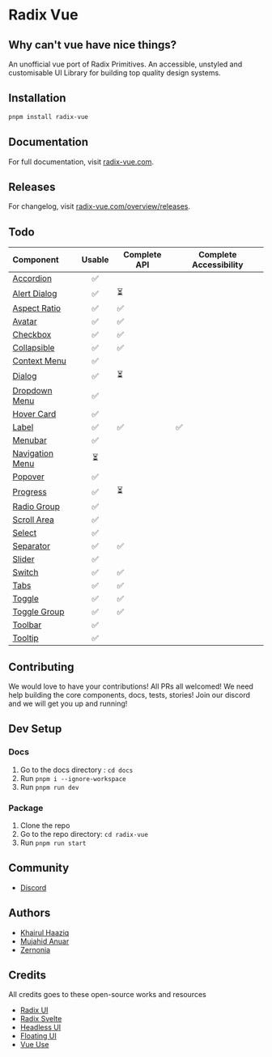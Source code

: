 # Radix Vue

## Why can't vue have nice things?

An unofficial vue port of Radix Primitives.
An accessible, unstyled and customisable UI Library for building top quality design systems.

## Installation

```bash
pnpm install radix-vue
```

## Documentation

For full documentation, visit [radix-vue.com](https://radix-vue.com).

## Releases

For changelog, visit [radix-vue.com/overview/releases](https://radix-vue.com/overview/releases).

## Todo

| Component                                                           | Usable | Complete API | Complete Accessibility |
| :------------------------------------------------------------------ | :----: | ------------ | ---------------------- |
| [Accordion](https://github.com/radix-vue/radix-vue/issues/1)        |   ✅   |              |                        |
| [Alert Dialog](https://github.com/radix-vue/radix-vue/issues/2)     |   ✅   | ⏳           |                        |
| [Aspect Ratio](https://github.com/radix-vue/radix-vue/issues/3)     |   ✅   | ✅           |                        |
| [Avatar](https://github.com/radix-vue/radix-vue/issues/4)           |   ✅   | ✅           |                        |
| [Checkbox](https://github.com/radix-vue/radix-vue/issues/5)         |   ✅   | ✅           |                        |
| [Collapsible](https://github.com/radix-vue/radix-vue/issues/6)      |   ✅   | ✅           |                        |
| [Context Menu](https://github.com/radix-vue/radix-vue/issues/7)     |   ✅   |              |                        |
| [Dialog](https://github.com/radix-vue/radix-vue/issues/8)           |   ✅   | ⏳           |                        |
| [Dropdown Menu](https://github.com/radix-vue/radix-vue/issues/9)    |   ✅   |              |                        |
| [Hover Card](https://github.com/radix-vue/radix-vue/issues/11)      |   ✅   |              |                        |
| [Label](https://github.com/radix-vue/radix-vue/issues/12)           |   ✅   | ✅           | ✅                     |
| [Menubar](https://github.com/radix-vue/radix-vue/issues/13)         |   ✅   |              |                        |
| [Navigation Menu](https://github.com/radix-vue/radix-vue/issues/14) |   ⏳   |              |                        |
| [Popover](https://github.com/radix-vue/radix-vue/issues/15)         |   ✅   |              |                        |
| [Progress](https://github.com/radix-vue/radix-vue/issues/16)        |   ✅   | ⏳           |                        |
| [Radio Group](https://github.com/radix-vue/radix-vue/issues/17)     |   ✅   |              |                        |
| [Scroll Area](https://github.com/radix-vue/radix-vue/issues/18)     |   ✅   |              |                        |
| [Select](https://github.com/radix-vue/radix-vue/issues/19)          |   ✅   |              |                        |
| [Separator](https://github.com/radix-vue/radix-vue/issues/20)       |   ✅   | ✅           |                        |
| [Slider](https://github.com/radix-vue/radix-vue/issues/21)          |   ✅   |              |                        |
| [Switch](https://github.com/radix-vue/radix-vue/issues/22)          |   ✅   | ✅           |                        |
| [Tabs](https://github.com/radix-vue/radix-vue/issues/23)            |   ✅   | ✅           |                        |
| [Toggle](https://github.com/radix-vue/radix-vue/issues/25)          |   ✅   | ✅           |                        |
| [Toggle Group](https://github.com/radix-vue/radix-vue/issues/26)    |   ✅   | ✅           |                        |
| [Toolbar](https://github.com/radix-vue/radix-vue/issues/27)         |   ✅   |              |                        |
| [Tooltip](https://github.com/radix-vue/radix-vue/issues/28)         |   ✅   |              |                        |

## Contributing

We would love to have your contributions! All PRs all welcomed! We need help building the core components, docs, tests, stories! Join our discord and we will get you up and running!

## Dev Setup

### Docs
1. Go to the docs directory :  `cd docs`
2. Run `pnpm i --ignore-workspace`
3. Run `pnpm run dev`

### Package
1. Clone the repo
2. Go to the repo directory: `cd radix-vue`
3. Run `pnpm run start`

## Community

- [Discord](https://discord.gg/jZUsrAADe5)

## Authors

- [Khairul Haaziq](https://github.com/khairulhaaziq)
- [Mujahid Anuar](https://github.com/mujahidfa)
- [Zernonia](https://github.com/zernonia)

## Credits

All credits goes to these open-source works and resources
- [Radix UI](https://radix-ui.com)
- [Radix Svelte](https://radix-svelte.com)
- [Headless UI](https://headlessui.com)
- [Floating UI](https://floating-ui.com)
- [Vue Use](https://vueuse.org)